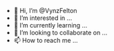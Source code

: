 - 👋 Hi, I’m @VynzFelton
- 👀 I’m interested in ...
- 🌱 I’m currently learning ...
- 💞️ I’m looking to collaborate on ...
- 📫 How to reach me ...

<!---
VynzFelton/VynzFelton is a ✨ special ✨ repository because its `README.md` (this file) appears on your GitHub profile.
You can click the Preview link to take a look at your changes.
--->
